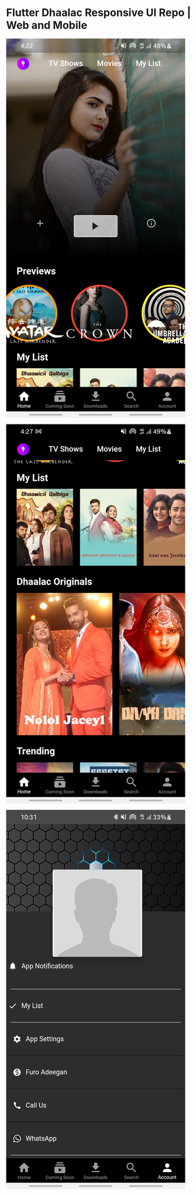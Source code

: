 # Flutter Dhaalac Responsive UI Repo | Web and Mobile

![Mobile Screenshot 1](screenshots/flutter_01.png)

![Mobile Screenshot 2](screenshots/flutter_02.png)

![Mobile Screenshot 3](screenshots/flutter_03.png)
